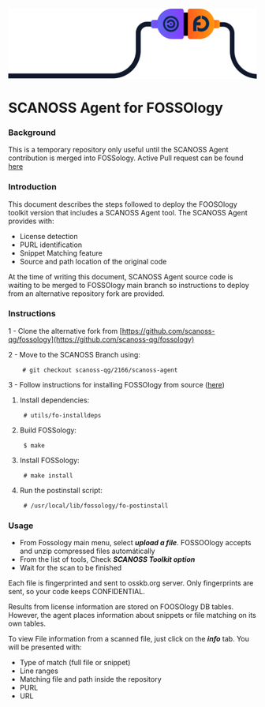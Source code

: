 ![enter image description here](wires.png)
# SCANOSS Agent for FOSSOlogy 
### Background
This is a temporary repository only useful until the SCANOSS Agent contribution is merged into FOSSology.
Active Pull request can be found [here](https://github.com/fossology/fossology/pull/2167) 


<h3>Introduction</h3>


This document describes the steps followed to deploy the FOOSOlogy toolkit version that includes a SCANOSS Agent tool. The SCANOSS Agent provides with: 



* License detection
* PURL identification
* Snippet Matching feature
* Source and path location of the original code

At the time of writing this document, SCANOSS Agent source code is waiting to be merged to FOSSOlogy main branch so instructions to deploy from an alternative repository fork are provided.

<h3>Instructions</h3>


1 - Clone the alternative fork from [https://github.com/scanoss-qg/fossology](https://github.com/scanoss-qg/fossology)

2 - Move to the SCANOSS Branch using: 

        # git checkout scanoss-qg/2166/scanoss-agent

3 - Follow instructions for installing FOSSOlogy from source ([here](https://github.com/fossology/fossology/wiki/Install-from-Sourcehttps://github.com/fossology/fossology/wiki/Install-from-Source)) 



1. Install dependencies: 

        # utils/fo-installdeps

2. Build FOSSology:

        $ make

3. Install FOSSology:

        # make install

4. Run the postinstall script:

        # /usr/local/lib/fossology/fo-postinstall


<h3>Usage</h3>




* From Fossology main menu, select **_upload a file_**. FOSSOOlogy accepts and unzip compressed files automátically
* From the list of tools, Check **_SCANOSS Toolkit option_**
* Wait for the scan to be finished

Each file is fingerprinted and sent to osskb.org server. Only fingerprints are sent, so your code keeps CONFIDENTIAL.

Results from license information are stored on FOOSOlogy DB tables. However, the agent places information about snippets or file matching on its own tables.

To view File information from a scanned file, just click on the **_info_** tab. You will be presented with:



* Type of match (full file or snippet)
* Line ranges
* Matching file and path inside the repository
* PURL
* URL
